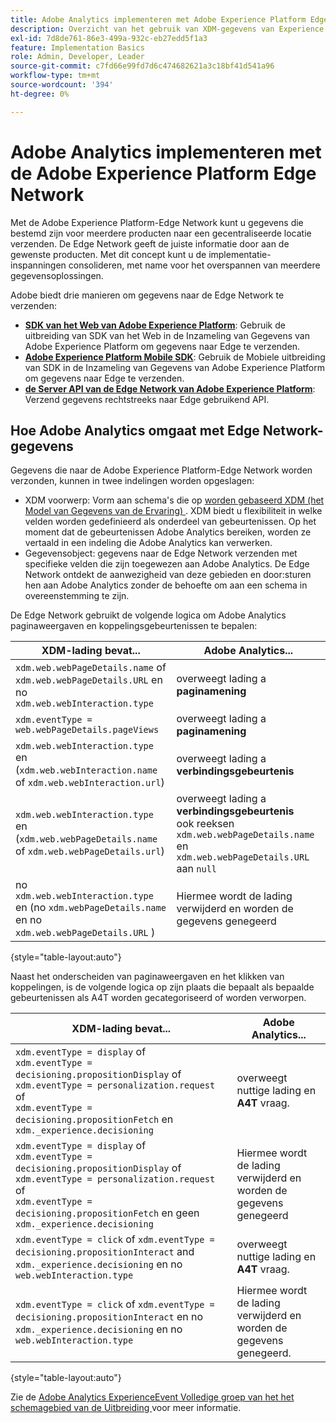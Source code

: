 ```yaml
---
title: Adobe Analytics implementeren met Adobe Experience Platform Edge
description: Overzicht van het gebruik van XDM-gegevens van Experience Platform in Adobe Analytics
exl-id: 7d8de761-86e3-499a-932c-eb27edd5f1a3
feature: Implementation Basics
role: Admin, Developer, Leader
source-git-commit: c7fd66e99fd7d6c474682621a3c18bf41d541a96
workflow-type: tm+mt
source-wordcount: '394'
ht-degree: 0%

---
```


# Adobe Analytics implementeren met de Adobe Experience Platform Edge Network

Met de Adobe Experience Platform-Edge Network kunt u gegevens die bestemd zijn voor meerdere producten naar een gecentraliseerde locatie verzenden. De Edge Network geeft de juiste informatie door aan de gewenste producten. Met dit concept kunt u de implementatie-inspanningen consolideren, met name voor het overspannen van meerdere gegevensoplossingen.

Adobe biedt drie manieren om gegevens naar de Edge Network te verzenden:

* **[SDK van het Web van Adobe Experience Platform](web-sdk/overview.md)**: Gebruik de uitbreiding van SDK van het Web in de Inzameling van Gegevens van Adobe Experience Platform om gegevens naar Edge te verzenden.
* **[Adobe Experience Platform Mobile SDK](mobile-sdk/overview.md)**: Gebruik de Mobiele uitbreiding van SDK in de Inzameling van Gegevens van Adobe Experience Platform om gegevens naar Edge te verzenden.
* **[de Server API van de Edge Network van Adobe Experience Platform](server-api/overview.md)**: Verzend gegevens rechtstreeks naar Edge gebruikend API.



## Hoe Adobe Analytics omgaat met Edge Network-gegevens

Gegevens die naar de Adobe Experience Platform-Edge Network worden verzonden, kunnen in twee indelingen worden opgeslagen:

* XDM voorwerp: Vorm aan schema&#39;s die op [ worden gebaseerd XDM (het Model van Gegevens van de Ervaring) ](https://experienceleague.adobe.com/docs/experience-platform/xdm/home.html?lang=nl). XDM biedt u flexibiliteit in welke velden worden gedefinieerd als onderdeel van gebeurtenissen. Op het moment dat de gebeurtenissen Adobe Analytics bereiken, worden ze vertaald in een indeling die Adobe Analytics kan verwerken.
* Gegevensobject: gegevens naar de Edge Network verzenden met specifieke velden die zijn toegewezen aan Adobe Analytics. De Edge Network ontdekt de aanwezigheid van deze gebieden en door:sturen hen aan Adobe Analytics zonder de behoefte om aan een schema in overeenstemming te zijn.

De Edge Network gebruikt de volgende logica om Adobe Analytics paginaweergaven en koppelingsgebeurtenissen te bepalen:

| XDM-lading bevat... | Adobe Analytics... |
|---|---|
| `xdm.web.webPageDetails.name` of `xdm.web.webPageDetails.URL` en no `xdm.web.webInteraction.type` | overweegt lading a **paginamening** |
| `xdm.eventType = web.webPageDetails.pageViews` | overweegt lading a **paginamening** |
| `xdm.web.webInteraction.type` en (`xdm.web.webInteraction.name` of `xdm.web.webInteraction.url`) | overweegt lading a **verbindingsgebeurtenis** |
| `xdm.web.webInteraction.type` en (`xdm.web.webPageDetails.name` of `xdm.web.webPageDetails.url`) | overweegt lading a **verbindingsgebeurtenis** <br/> ook reeksen `xdm.web.webPageDetails.name` en `xdm.web.webPageDetails.URL` aan `null` |
| no `xdm.web.webInteraction.type` en (no `xdm.webPageDetails.name` en no `xdm.web.webPageDetails.URL` ) | Hiermee wordt de lading verwijderd en worden de gegevens genegeerd |

{style="table-layout:auto"}

Naast het onderscheiden van paginaweergaven en het klikken van koppelingen, is de volgende logica op zijn plaats die bepaalt als bepaalde gebeurtenissen als A4T worden gecategoriseerd of worden verworpen.

| XDM-lading bevat... | Adobe Analytics... |
| --- | --- |
| `xdm.eventType = display` of <br/>`xdm.eventType = decisioning.propositionDisplay` of <br/>`xdm.eventType = personalization.request` of <br/>`xdm.eventType = decisioning.propositionFetch` en `xdm._experience.decisioning` | overweegt nuttige lading en **A4T** vraag. |
| `xdm.eventType = display` of <br/>`xdm.eventType = decisioning.propositionDisplay` of <br/>`xdm.eventType = personalization.request` of <br/>`xdm.eventType = decisioning.propositionFetch` en geen `xdm._experience.decisioning` | Hiermee wordt de lading verwijderd en worden de gegevens genegeerd |
| `xdm.eventType = click` of `xdm.eventType = decisioning.propositionInteract` and `xdm._experience.decisioning` en no `web.webInteraction.type` | overweegt nuttige lading en **A4T** vraag. |
| `xdm.eventType = click` of `xdm.eventType = decisioning.propositionInteract` en no `xdm._experience.decisioning` en no `web.webInteraction.type` | Hiermee wordt de lading verwijderd en worden de gegevens genegeerd. |

{style="table-layout:auto"}

Zie de [ Adobe Analytics ExperienceEvent Volledige groep van het het schemagebied van de Uitbreiding ](https://experienceleague.adobe.com/docs/experience-platform/xdm/field-groups/event/analytics-full-extension.html) voor meer informatie.
